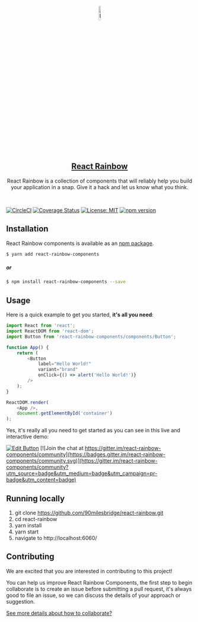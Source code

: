 <p align="center">
  <a href="https://react-rainbow.firebaseapp.com/" rel="noopener" target="_blank"><img width="10%" src="https://raw.githubusercontent.com/reiniergs/react-rainbow/master/assets/images/rainbow-logo.svg?sanitize=true" alt="React Rainbow Component logo"></a>
</p>

<h2 align="center">
<a href="https://react-rainbow.firebaseapp.com/" rel="noopener" target="_blank">React Rainbow</a>
</h2>

<p align="center">
React Rainbow is a collection of components that will reliably help you build your application in a snap. Give it a hack and let us know what you think.
</p>

<br>

[![CircleCI](https://circleci.com/gh/90milesbridge/react-rainbow/tree/master.svg?style=svg)](https://circleci.com/gh/90milesbridge/react-rainbow/tree/master)
[![Coverage Status](https://coveralls.io/repos/github/90milesbridge/react-rainbow/badge.svg?branch=master)](https://coveralls.io/github/90milesbridge/react-rainbow-components?branch=master)
[![License: MIT](https://img.shields.io/badge/License-MIT-yellow.svg)](https://opensource.org/licenses/MIT)
[![npm version](https://badge.fury.io/js/react-rainbow-components.svg)](https://badge.fury.io/js/react-rainbow-components)

## Installation

React Rainbow components  is available as an [npm package](https://www.npmjs.com/package/react-rainbow-components).

```bash
$ yarn add react-rainbow-components
```
 ##### or

```bash
$ npm install react-rainbow-components --save
```


## Usage

Here is a quick example to get you started, **it's all you need**:
```js
import React from 'react';
import ReactDOM from 'react-dom';
import Button from 'react-rainbow-components/components/Button';

function App() {
    return (
        <Button
            label="Hello World!"
            variant="brand"
            onClick={() => alert('Hello World!')}
        />
    );
}

ReactDOM.render(
    <App />,
    document.getElementById('container')
);
```

Yes, it's really all you need to get started as you can see in this live and interactive demo:

[![Edit Button](https://codesandbox.io/static/img/play-codesandbox.svg)](https://codesandbox.io/s/24p8n0pnz0?from-embed) [![Join the chat at https://gitter.im/react-rainbow-components/community](https://badges.gitter.im/react-rainbow-components/community.svg)](https://gitter.im/react-rainbow-components/community?utm_source=badge&utm_medium=badge&utm_campaign=pr-badge&utm_content=badge)

## Running locally
1. git clone https://github.com/90milesbridge/react-rainbow.git
2. cd react-rainbow
3. yarn install
4. yarn start
5. navigate to http://localhost:6060/


## Contributing
We are excited that you are interested in contributing to this project!

You can help us improve React Rainbow Components, the first step to begin collaborate is to create an issue before submitting a pull request, it's always good to file an issue, so we can discuss the details of your approach or suggestion.

[See more details about how to collaborate?](https://github.com/90milesbridge/react-rainbow/blob/master/CONTRIBUTING.md)

